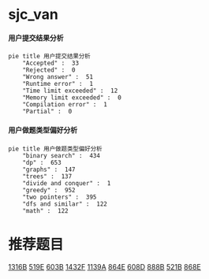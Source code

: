 # sjc_van

<!-- tabs:start -->



#### **用户提交结果分析**

```mermaid
pie title 用户提交结果分析
    "Accepted" :  33
    "Rejected" :  0
    "Wrong answer" :  51
    "Runtime error" :  1
    "Time limit exceeded" :  12
    "Memory limit exceeded" :  0
    "Compilation error" :  1
    "Partial" :  0
```

#### **用户做题类型偏好分析**

```mermaid
pie title 用户做题类型偏好分析
    "binary search" :  434
    "dp" :  653
    "graphs" :  147
    "trees" :  137
    "divide and conquer" :  1
    "greedy" :  952
    "two pointers" :  395
    "dfs and similar" :  122
    "math" :  122
```



<!-- tabs:end -->
# 推荐题目
[1316B](https://codeforces.com/contest/1316/problem/B)
[519E](https://codeforces.com/contest/519/problem/E)
[603B](https://codeforces.com/contest/603/problem/B)
[1432F](https://codeforces.com/contest/1432/problem/F)
[1139A](https://codeforces.com/contest/1139/problem/A)
[864E](https://codeforces.com/contest/864/problem/E)
[608D](https://codeforces.com/contest/608/problem/D)
[888B](https://codeforces.com/contest/888/problem/B)
[521B](https://codeforces.com/contest/521/problem/B)
[868E](https://codeforces.com/contest/868/problem/E)

